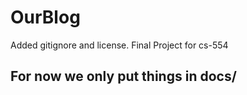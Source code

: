 # OurBlog

Added gitignore and license. Final Project for cs-554

## For now we only put things in docs/